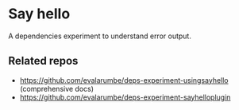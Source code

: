 # Say hello

A dependencies experiment to understand error output.

## Related repos

- https://github.com/evalarumbe/deps-experiment-usingsayhello (comprehensive docs)
- https://github.com/evalarumbe/deps-experiment-sayhelloplugin
